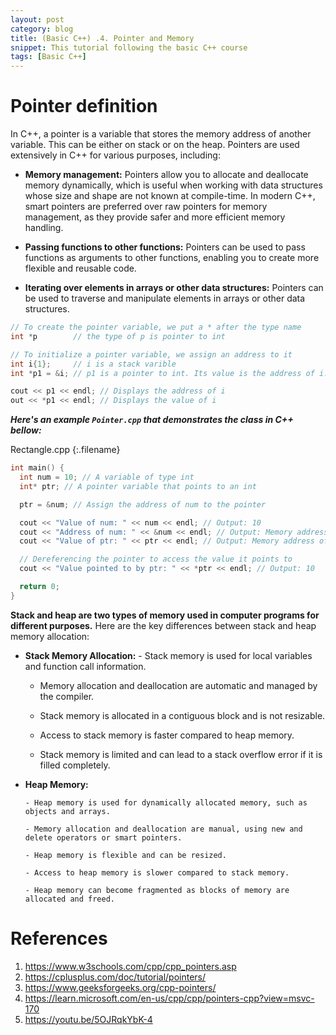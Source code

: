 ```yaml
---
layout: post
category: blog
title: (Basic C++) .4. Pointer and Memory
snippet: This tutorial following the basic C++ course
tags: [Basic C++]
---
```

# Pointer definition

In C++, a pointer is a variable that stores the memory address of another variable. This can be either on stack or on the heap.
Pointers are used extensively in C++ for various purposes, including:

- **Memory management:** Pointers allow you to allocate and deallocate memory dynamically, which is useful when working with data structures whose size and shape are not known at compile-time. In modern C++, smart pointers are preferred over raw pointers for memory management, as they provide safer and more efficient memory handling. 

- **Passing functions to other functions:** Pointers can be used to pass functions as arguments to other functions, enabling you to create more flexible and reusable code.

- **Iterating over elements in arrays or other data structures:** Pointers can be used to traverse and manipulate elements in arrays or other data structures.

```c++
// To create the pointer variable, we put a * after the type name
int *p        // the type of p is pointer to int

// To initialize a pointer variable, we assign an address to it 
int i{1};     // i is a stack varible
int *p1 = &i; // p1 is a pointer to int. Its value is the address of i.

cout << p1 << endl; // Displays the address of i
out << *p1 << endl; // Displays the value of i
```

___Here's an example ```Pointer.cpp``` that demonstrates the class in C++ bellow:___ 

Rectangle.cpp
{:.filename}
```c++
int main() {
  int num = 10; // A variable of type int
  int* ptr; // A pointer variable that points to an int

  ptr = &num; // Assign the address of num to the pointer

  cout << "Value of num: " << num << endl; // Output: 10
  cout << "Address of num: " << &num << endl; // Output: Memory address of num
  cout << "Value of ptr: " << ptr << endl; // Output: Memory address of num

  // Dereferencing the pointer to access the value it points to
  cout << "Value pointed to by ptr: " << *ptr << endl; // Output: 10

  return 0;
}
```


<div class="tip">
<b>Stack and heap are two types of memory used in computer programs for different purposes.</b>
Here are the key differences between stack and heap memory allocation:
<ul>
<li> <b>Stack Memory Allocation:</b> 
- Stack memory is used for local variables and function call information.

- Memory allocation and deallocation are automatic and managed by the compiler.

- Stack memory is allocated in a contiguous block and is not resizable.

- Access to stack memory is faster compared to heap memory.

- Stack memory is limited and can lead to a stack overflow error if it is filled completely.
</li>

<li> <b>Heap Memory:</b>

    - Heap memory is used for dynamically allocated memory, such as objects and arrays.

    - Memory allocation and deallocation are manual, using new and delete operators or smart pointers.

    - Heap memory is flexible and can be resized.

    - Access to heap memory is slower compared to stack memory.

    - Heap memory can become fragmented as blocks of memory are allocated and freed.
 </li>

</ul>
</div>




# References
1. https://www.w3schools.com/cpp/cpp_pointers.asp
2. https://cplusplus.com/doc/tutorial/pointers/
3. https://www.geeksforgeeks.org/cpp-pointers/
4. https://learn.microsoft.com/en-us/cpp/cpp/pointers-cpp?view=msvc-170
5. https://youtu.be/5OJRqkYbK-4